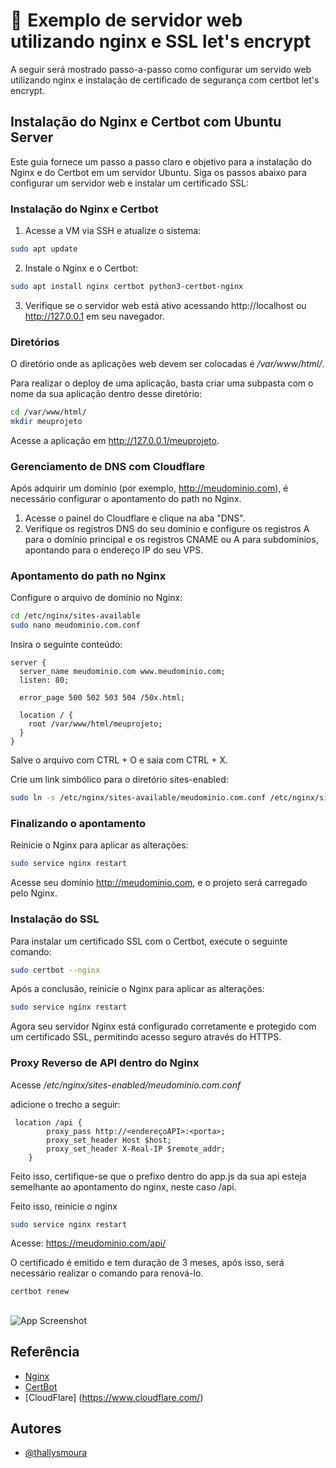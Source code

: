 
# 🔐  Exemplo de servidor web utilizando nginx e SSL let's encrypt

A seguir será mostrado passo-a-passo como configurar um servido web utilizando nginx e instalação de certificado de segurança com certbot let's encrypt.


## Instalação do Nginx e Certbot com Ubuntu Server

Este guia fornece um passo a passo claro e objetivo para a instalação do Nginx e do Certbot em um servidor Ubuntu. Siga os passos abaixo para configurar um servidor web e instalar um certificado SSL:

### Instalação do Nginx e Certbot

1. Acesse a VM via SSH e atualize o sistema:

```bash
sudo apt update
```

2. Instale o Nginx e o Certbot:

```bash
sudo apt install nginx certbot python3-certbot-nginx
```

3. Verifique se o servidor web está ativo acessando http://localhost ou http://127.0.0.1 em seu navegador.

### Diretórios

O diretório onde as aplicações web devem ser colocadas é */var/www/html/*.

Para realizar o deploy de uma aplicação, basta criar uma subpasta com o nome da sua aplicação dentro desse diretório:

```bash
cd /var/www/html/
mkdir meuprojeto
```

Acesse a aplicação em http://127.0.0.1/meuprojeto.

### Gerenciamento de DNS com Cloudflare

Após adquirir um domínio (por exemplo, http://meudominio.com), é necessário configurar o apontamento do path no Nginx.

1. Acesse o painel do Cloudflare e clique na aba "DNS".
2. Verifique os registros DNS do seu domínio e configure os registros A para o domínio principal e os registros CNAME ou A para subdomínios, apontando para o endereço IP do seu VPS.

### Apontamento do path no Nginx

Configure o arquivo de domínio no Nginx:

```bash
cd /etc/nginx/sites-available
sudo nano meudominio.com.conf
```

Insira o seguinte conteúdo:

```
server {
  server_name meudominio.com www.meudominio.com;
  listen: 80;

  error_page 500 502 503 504 /50x.html;

  location / {
    root /var/www/html/meuprojeto;
  }
}
```

Salve o arquivo com CTRL + O e saia com CTRL + X.

Crie um link simbólico para o diretório sites-enabled:

```bash
sudo ln -s /etc/nginx/sites-available/meudominio.com.conf /etc/nginx/sites-enabled
```

### Finalizando o apontamento

Reinicie o Nginx para aplicar as alterações:

```bash
sudo service nginx restart
```

Acesse seu domínio http://meudominio.com, e o projeto será carregado pelo Nginx.

### Instalação do SSL

Para instalar um certificado SSL com o Certbot, execute o seguinte comando:

```bash
sudo certbot --nginx
```

Após a conclusão, reinicie o Nginx para aplicar as alterações:

```bash
sudo service nginx restart
```

Agora seu servidor Nginx está configurado corretamente e protegido com um certificado SSL, permitindo acesso seguro através do HTTPS.

### Proxy Reverso de API dentro do Nginx

Acesse */etc/nginx/sites-enabled/meudominio.com.conf*

adicione o trecho a seguir:

```
 location /api {
        proxy_pass http://<endereçoAPI>:<porta>;
        proxy_set_header Host $host;
        proxy_set_header X-Real-IP $remote_addr;
    }
  ```

  Feito isso, certifique-se que o prefixo dentro do app.js da sua api esteja semelhante ao apontamento do nginx, neste caso /api.

Feito isso, reinicie o nginx

```bash
sudo service nginx restart
```

Acesse: https://meudominio.com/api/


O certificado é emitido e tem duração de 3 meses, após isso, será necessário realizar o comando para renová-lo.

```bash
certbot renew
```
## 

![App Screenshot](https://www.hardware.com.br/wp-content/uploads/static/wp/2022/07/06/blog_15418_large.jpg)


## Referência

 - [Nginx](https://www.nginx.com/)
 - [CertBot](https://certbot.eff.org/)
 - [CloudFlare] (https://www.cloudflare.com/)



## Autores

- [@thallysmoura](https://github.com/thallysmoura)

